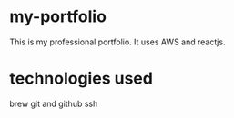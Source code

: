 # my-portfolio

This is my professional portfolio. It uses AWS and reactjs.

# technologies used

brew
git and github
ssh

